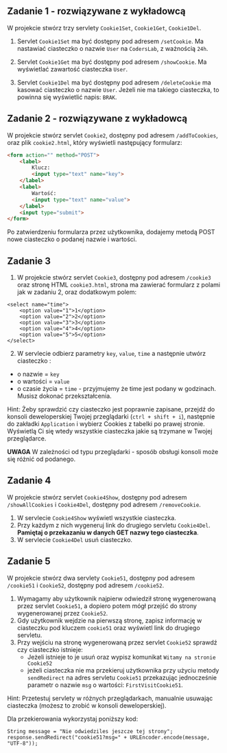 ## Zadanie 1 - rozwiązywane z wykładowcą

W projekcie stwórz trzy servlety `Cookie1Set`, `Cookie1Get`, `Cookie1Del`.
1. Servlet `Cookie1Set` ma być dostępny pod adresem `/setCookie`. 
Ma nastawiać ciasteczko o nazwie ```User``` na `CodersLab`, z ważnością `24h`.

2. Servlet `Cookie1Get` ma być dostępny pod adresem `/showCookie`. Ma wyświetlać zawartość ciasteczka ```User```. 

3. Servlet `Cookie1Del` ma być dostępny pod adresem  `/deleteCookie` ma kasować ciasteczko o nazwie ```User```.
 Jeżeli nie ma takiego ciasteczka, to powinna się  wyświetlić napis: `BRAK`.



## Zadanie 2 - rozwiązywane z wykładowcą

W projekcie stwórz servlet `Cookie2`, dostępny pod adresem `/addToCookies`, oraz plik 
`cookie2.html`, który wyświetli następujący formularz:  
```html
<form action="" method="POST">
    <label>
        Klucz:
        <input type="text" name="key">
    </label>
    <label>
        Wartość:
        <input type="text" name="value">
    </label>
    <input type="submit">
</form>
  ``` 
Po zatwierdzeniu formularza przez użytkownika, dodajemy metodą POST nowe ciasteczko o podanej nazwie i wartości.   


## Zadanie 3

1. W projekcie stwórz servlet `Cookie3`, dostępny pod adresem `/cookie3` oraz stronę HTML `cookie3.html`,
 strona ma zawierać formularz z polami jak w zadaniu 2, oraz dodatkowym polem:
````
<select name="time">
    <option value="1">1</option>
    <option value="2">2</option>
    <option value="3">3</option>
    <option value="4">4</option>
    <option value="5">5</option>
</select>
````
2. W servlecie odbierz parametry `key`, `value`, `time` a następnie utwórz ciasteczko :
 - o nazwie = `key`
 - o wartości = `value`
 - o czasie życia = `time` - przyjmujemy że time jest podany w godzinach. Musisz dokonać przekształcenia.

Hint: Żeby sprawdzić czy ciasteczko jest poprawnie zapisane, przejdź do konsoli deweloperskiej
 Twojej przeglądarki (`ctrl + shift + i`), 
następnie do zakładki `Application` i wybierz Cookies z tabelki po prawej stronie.
Wyświetlą Ci się wtedy wszystkie ciasteczka jakie są trzymane w Twojej przeglądarce.  

**UWAGA** W zależności od typu przeglądarki - sposób obsługi konsoli może się różnić od podanego.



## Zadanie 4

W projekcie stwórz servlet `Cookie4Show`, dostępny pod adresem `/showAllCookies` i `Cookie4Del`, dostępny pod adresem `/removeCookie`.
1. W servlecie `Cookie4Show` wyświetl wszystkie ciasteczka. 
2. Przy każdym z nich wygeneruj link do drugiego servletu `Cookie4Del`. **Pamiętaj o przekazaniu w danych GET nazwy tego ciasteczka**. 
3. W servlecie `Cookie4Del` usuń ciasteczko. 


## Zadanie 5

W projekcie stwórz dwa servlety `Cookie51`, dostępny pod adresem `/cookie51` i `Cookie52`, dostępny pod adresem `/cookie52`.
1. Wymagamy aby użytkownik najpierw odwiedził stronę wygenerowaną przez servlet `Cookie51`,
 a dopiero potem mógł przejść do strony wygenerowanej przez `Cookie52`.
2. Gdy użytkownik wejdzie na pierwszą stronę, zapisz informację w ciasteczku pod kluczem `cookie51` 
oraz wyświetl link do drugiego servletu.
3. Przy wejściu na stronę wygenerowaną przez servlet `Cookie52` sprawdź czy ciasteczko istnieje:
    * Jeżeli istnieje to je usuń oraz wypisz komunikat `Witamy na stronie Cookie52`
    * jeżeli ciasteczka nie ma przekieruj użytkownika przy użyciu metody `sendRedirect` na adres servletu `Cookie51` 
      przekazując jednocześnie parametr o nazwie `msg` o wartości:  `FirstVisitCookie51`.
      

Hint: Przetestuj servlety w różnych przeglądarkach, manualnie usuwając ciasteczka (możesz to zrobić w konsoli deweloperskiej).

Dla przekierowania wykorzystaj poniższy kod:

```
String message = "Nie odwiedziles jeszcze tej strony";  
response.sendRedirect("cookie51?msg=" + URLEncoder.encode(message, "UTF-8"));
```


